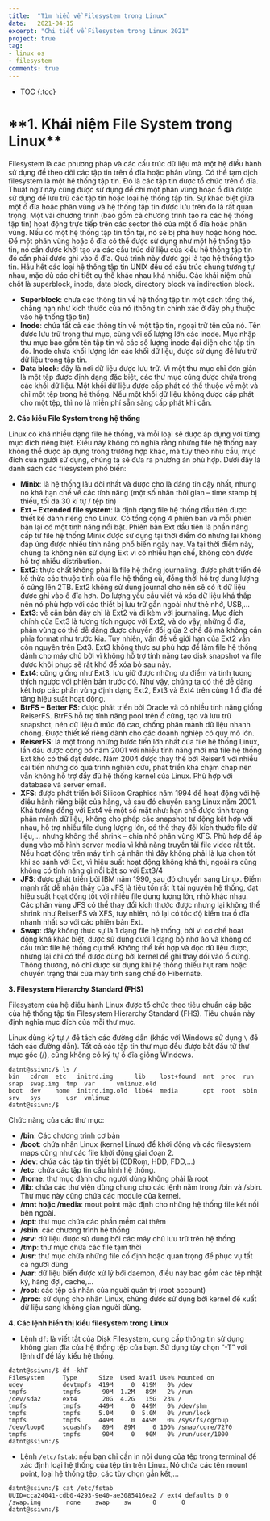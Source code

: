 ```yaml
---
title:  "Tìm hiểu về Filesystem trong Linux"
date:   2021-04-15
excerpt: "Chi tiết về Filesystem trong Linux 2021"
project: true
tag:
- linux os 
- filesystem
comments: true
---
```


* TOC
{:toc}
<h1>**1. Khái niệm File System trong Linux**</h1>

Filesystem là các phương pháp và các cấu trúc dữ liệu mà một hệ điều hành sử dụng để theo dõi các tập tin trên ổ đĩa hoặc phân vùng. Có thể tạm dịch filesystem là một hệ thống tập tin. Đó là các tập tin được tổ chức trên ổ đĩa. Thuật ngữ này cũng được sử dụng để chỉ một phân vùng hoặc ổ đĩa được sử dụng để lưu trữ các tập tin hoặc loại hệ thống tập tin.
Sự khác biệt giữa một ổ đĩa hoặc phân vùng và hệ thống tập tin được lưu trên đó là rất quan trọng. Một vài chương trình (bao gồm cả chương trình tạo ra các hệ thống tập tin) hoạt động trực tiếp trên các sector thô của một ổ đĩa hoặc phân vùng. Nếu có một hệ thống tập tin tồn tại, nó sẽ bị phá hủy hoặc hỏng hóc.
Để một phân vùng hoặc ổ đĩa có thể được sử dụng như một hệ thống tập tin, nó cần được khởi tạo và các cấu trúc dữ liệu của kiểu hệ thống tập tin đó cần phải được ghi vào ổ đĩa. Quá trình này được gọi là tạo hệ thống tập tin.
Hầu hết các loại hệ thống tập tin UNIX đều có cấu trúc chung tương tự nhau, mặc dù các chi tiết cụ thể khác nhau khá nhiều. Các khái niệm chủ chốt là superblock, inode, data block, directory block và indirection block.

- **Superblock**: chưa các thông tin về hệ thống tập tin một cách tổng thể, chẳng hạn như kích thước của nó (thông tin chính xác ở đây phụ thuộc vào hệ thống tập tin)
- **Inode**: chứa tất cả các thông tin về một tập tin, ngoại trừ tên của nó. Tên được lưu trữ trong thư mục, cùng với số lượng lớn các inode. Mục nhập thư mục bao gồm tên tập tin và các số lượng inode đại diện cho tập tin đó. Inode chứa khối lượng lớn các khối dữ liệu, được sử dụng để lưu trữ dữ liệu trong tập tin.
- **Data block**: đây là nơi dữ liệu được lưu trữ. Vì một thư mục chỉ đơn giản là một tệp được định dạng đặc biệt, các thư mục cũng được chứa trong các khối dữ liệu. Một khối dữ liệu được cấp phát có thể thuộc về một và chỉ một tệp trong hệ thống. Nếu một khối dữ liệu không được cấp phát cho một tệp, thì nó là miễn phí sẵn sàng cấp phát khi cần.

**2. Các kiểu File System trong hệ thống**

Linux có khá nhiều dạng file hệ thống, và mỗi loại sẽ được áp dụng với từng mục đích riêng biệt. Điều này không có nghĩa rằng những file hệ thống này không thể được áp dụng trong trường hợp khác, mà tùy theo nhu cầu, mục đích của người sử dụng, chúng ta sẽ đưa ra phương án phù hợp. Dưới đây là danh sách các filesystem phổ biến:
- **Minix**: là hệ thống lâu đời nhất và được cho là đáng tin cậy nhất, nhưng nó khá hạn chế về các tính năng (một số nhãn thời gian – time stamp bị thiếu, tối đa 30 kí tự / tệp tin)
- **Ext – Extended file system**: là định dạng file hệ thống đầu tiên được thiết kế dành riêng cho Linux. Có tổng cộng 4 phiên bản và mỗi phiên bản lại có một tính năng nổi bật. Phiên bản Ext đầu tiên là phần nâng cấp từ file hệ thống Minix được sử dụng tại thời điểm đó nhưng lại không đáp ứng được nhiều tính năng phổ biến ngày nay. Và tại thời điểm này, chúng ta không nên sử dụng Ext vì có nhiều hạn chế, không còn được hỗ trợ nhiều distribution.
- **Ext2**: thực chất không phải là file hệ thống journaling, được phát triển để kế thừa các thuộc tính của file hệ thống cũ, đồng thời hỗ trợ dung lượng ổ cứng lên 2TB. Ext2 không sử dụng journal cho nên sẽ có ít dữ liệu được ghi vào ổ đĩa hơn. Do lượng yêu cầu viết và xóa dữ liệu khá thấp nên nó phù hợp với các thiết bị lưu trữ gắn ngoài như thẻ nhớ, USB,…
- **Ext3**: về căn bản đây chỉ là Ext2 và đi kèm với journaling. Mục đích chính của Ext3 là tương tích ngược với Ext2, và do vậy, những ổ đĩa, phân vùng có thể dễ dàng được chuyển đổi giữa 2 chế độ mà không cần phỉa format như trước kia. Tuy nhiên, vấn đề về giới hạn của Ext2 vẫn còn nguyên trên Ext3. Ext3 không thực sự phù hợp để làm file hệ thống dành cho máy chủ bởi vì không hỗ trợ tính năng tạo disk snapshot và file được khôi phục sẽ rất khó để xóa bỏ sau này.
- **Ext4**: cũng giống như Ext3, lưu giữ được những ưu điểm và tính tương thích ngược với phiên bản trước đó. Như vậy, chúng ta có thể dễ dàng kết hợp các phân vùng định dạng Ext2, Ext3 và Ext4 trên cùng 1 ổ đĩa để tăng hiệu suất hoạt động.
- **BtrFS – Better FS**: được phát triển bởi Oracle và có nhiều tính năng giống ReiserFS. BtrFS hỗ trợ tính năng pool trên ổ cứng, tạo và lưu trữ snapshot, nén dữ liệu ở mức độ cao, chống phân mảnh dữ liệu nhanh chóng. Được thiết kế riêng dành cho các doanh nghiệp có quy mô lớn.
- **ReiserFS**: là một trong những bước tiến lớn nhất của file hệ thống Linux, lần đầu được công bố năm 2001 với nhiều tính năng mới mà file hệ thống Ext khó có thể đạt được. Năm 2004 được thay thế bởi Reiser4 với nhiều cải tiến nhưng do quá trình nghiên cứu, phát triển khá chậm chạp nên vẫn không hỗ trợ đầy đủ hệ thống kernel của Linux. Phù hợp với database và server email.
- **XFS**: được phát triển bởi Silicon Graphics năm 1994 để hoạt động với hệ điều hành riêng biệt của hãng, và sau đó chuyển sang Linux năm 2001. Khá tương đồng với Ext4 về một số mặt như: hạn chế được tình trạng phân mảnh dữ liệu, không cho phép các snapshot tự động kết hợp với nhau, hỗ trợ nhiều file dung lượng lớn, có thể thay đổi kích thước file dữ liệu,… nhưng không thể shrink – chia nhỏ phân vùng XFS. Phù hợp để áp dụng vào mô hình server media vì khả năng truyền tải file video rất tốt. Nếu hoạt động trên máy tính cá nhân thì đây không phải là lựa chọn tốt khi so sánh với Ext, vì hiệu suất hoạt động không khả thi, ngoài ra cũng không có tính năng gì nổi bật so với Ext3/4
- **JFS**: được phát triển bởi IBM năm 1990, sau đó chuyển sang Linux. Điểm mạnh rất dễ nhận thấy của JFS là tiêu tốn rất ít tài nguyên hệ thống, đạt hiệu suất hoạt động tốt với nhiều file dung lượng lớn, nhỏ khác nhau. Các phân vùng JFS có thể thay đổi kích thước được nhưng lại không thể shrink như ReiserFS và XFS, tuy nhiên, nó lại có tốc độ kiểm tra ổ đĩa nhanh nhất so với các phiên bản Ext.
- **Swap**: đây không thực sự là 1 dạng file hệ thống, bởi vì cơ chế hoạt động khá khác biệt, được sử dụng dưới 1 dạng bộ nhớ ảo và không có cấu trúc file hệ thống cụ thể. Không thể kết hợp và đọc dữ liệu được, nhưng lại chỉ có thể được dùng bởi kernel để ghi thay đổi vào ổ cứng. Thông thường, nó chỉ được sử dụng khi hệ thống thiếu hụt ram hoặc chuyển trạng thái của máy tính sang chế độ Hibernate.

**3. Filesystem Hierarchy Standard (FHS)**

Filesystem của hệ điều hành Linux được tổ chức theo tiêu chuẩn cấp bậc của hệ thống tập tin Filesystem Hierarchy Standard (FHS). Tiêu chuẩn này định nghĩa mục đích của mỗi thư mục.
 
Linux dùng ký tự ```/``` để tách các đường dẫn (khác với Windows sử dụng ```\``` để tách các đường dẫn). Tất cả các tập tin thư mục đều được bắt đầu từ thư mục gốc (/), cũng không có ký tự ổ đĩa giống Windows.
```
datnt@ssivn:/$ ls /
bin   cdrom  etc   initrd.img      lib    lost+found  mnt  proc  run   snap  swap.img  tmp  var      vmlinuz.old
boot  dev    home  initrd.img.old  lib64  media       opt  root  sbin  srv   sys       usr  vmlinuz
datnt@ssivn:/$
```
Chức năng của các thư mục:

- **/bin**: Các chương trình cơ bản
- **/boot**: chứa nhân Linux (kernel Linux) để khởi động và các filesystem maps cũng như các file khởi động giai đoạn 2.
- **/dev**: chứa các tập tin thiết bị (CDRom, HDD, FDD,…)
- **/etc**: chứa các tập tin cấu hình hệ thống.
- **/home**: thư mục dành cho người dùng không phải là root
- **/lib**: chứa các thư viện dùng chung cho các lệnh nằm trong /bin và /sbin. Thư mục này cũng chứa các module của kernel.
- **/mnt hoặc /media**: mout point mặc định cho những hệ thống file kết nối bên ngoài.
- **/opt**: thư mục chứa các phần mềm cài thêm
- **/sbin**: các chương trình hệ thống
- **/srv**: dữ liệu được sử dụng bởi các máy chủ lưu trữ trên hệ thống
- **/tmp**: thư mục chứa các file tạm thời
- **/usr**: thư mục chứa những file cố định hoặc quan trọng để phục vụ tất cả người dùng
- **/var**: dữ liệu biến được xử lý bởi daemon, điều này bao gồm các tệp nhật ký, hàng đợi, cache,…
- **/root**: các tệp cá nhân của người quản trị (root account)
- **/proc**: sử dụng cho nhân Linux, chúng được sử dụng bởi kernel để xuất dữ liệu sang không gian người dùng.

**4. Các lệnh hiển thị kiểu filesystem trong Linux**

- Lệnh ```df```: là viết tắt của Disk Filesystem, cung cấp thông tin sử dụng không gian đĩa của hệ thống tệp của bạn. Sử dụng tùy chọn “-T” với lệnh df để lấy kiểu hệ thống.
```
datnt@ssivn:/$ df -khT
Filesystem     Type      Size  Used Avail Use% Mounted on
udev           devtmpfs  419M     0  419M   0% /dev
tmpfs          tmpfs      90M  1.2M   89M   2% /run
/dev/sda2      ext4       20G  4.2G   15G  23% /
tmpfs          tmpfs     449M     0  449M   0% /dev/shm
tmpfs          tmpfs     5.0M     0  5.0M   0% /run/lock
tmpfs          tmpfs     449M     0  449M   0% /sys/fs/cgroup
/dev/loop0     squashfs   89M   89M     0 100% /snap/core/7270
tmpfs          tmpfs      90M     0   90M   0% /run/user/1000
datnt@ssivn:/$
```
- Lệnh ```/etc/fstab```: nếu bạn chỉ cần in nội dung của tệp trong terminal để xác định loại hệ thống của tệp tin trên Linux. Nó chứa các tên mount point, loại hệ thống tệp, các tùy chọn gắn kết,…
 ```
 datnt@ssivn:/$ cat /etc/fstab
UUID=cca24041-cdb0-4293-9e40-ae3085416ea2 / ext4 defaults 0 0
/swap.img       none    swap    sw      0       0
datnt@ssivn:/$
```

